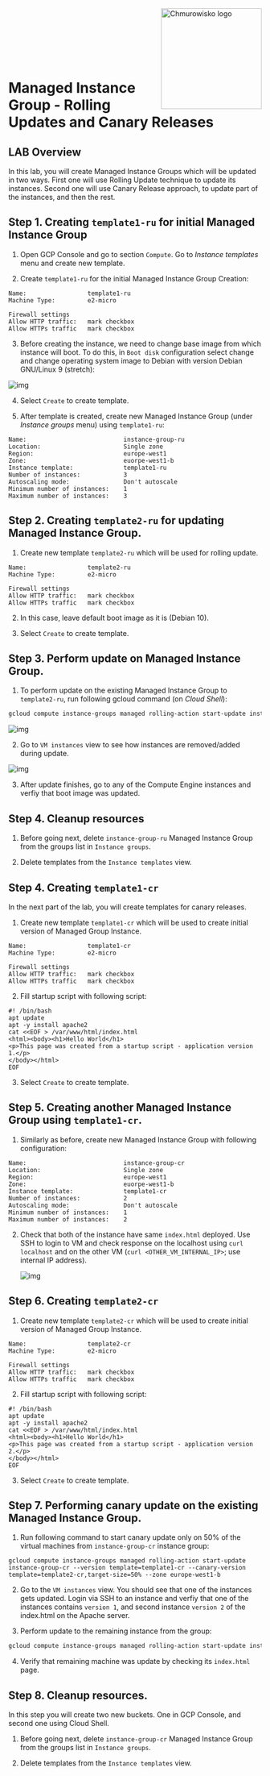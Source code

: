 <img src="../../../img/logo.png" alt="Chmurowisko logo" width="200"  align="right">
<br><br>
<br><br>
<br><br>

# Managed Instance Group - Rolling Updates and Canary Releases

## LAB Overview

In this lab, you will create Managed Instance Groups which will be updated in two ways. First one will use Rolling Update technique to update its instances. Second one will use Canary Release approach, to update part of the instances, and then the rest.

## Step 1. Creating `template1-ru` for initial Managed Instance Group

1. Open GCP Console and go to section `Compute`. Go to _Instance templates_ menu and create new template.

2. Create `template1-ru` for the initial Managed Instance Group Creation:

```
Name:                 template1-ru
Machine Type:         e2-micro

Firewall settings
Allow HTTP traffic:   mark checkbox
Allow HTTPs traffic   mark checkbox
```

3. Before creating the instance, we need to change base image from which instance will boot. To do this, in `Boot disk` configuration select change and change operating system image to Debian with version Debian GNU/Linux 9 (stretch):

![img](./img/boot-image.png)

4. Select `Create` to create template.

5. After template is created, create new Managed Instance Group (under _Instance groups_ menu) using `template1-ru`:

```
Name:                           instance-group-ru
Location:                       Single zone
Region:                         europe-west1
Zone:                           euorpe-west1-b
Instance template:              template1-ru
Number of instances:            3
Autoscaling mode:               Don't autoscale
Minimum number of instances:    1
Maximum number of instances:    3
```

## Step 2. Creating `template2-ru` for updating Managed Instance Group.

1. Create new template `template2-ru` which will be used for rolling update.

```
Name:                 template2-ru
Machine Type:         e2-micro

Firewall settings
Allow HTTP traffic:   mark checkbox
Allow HTTPs traffic   mark checkbox
```

2. In this case, leave default boot image as it is (Debian 10).

3. Select `Create` to create template.

## Step 3. Perform update on Managed Instance Group.

1. To perform update on the existing Managed Instance Group to `template2-ru`, run following gcloud command (on _Cloud Shell_):

```bash
gcloud compute instance-groups managed rolling-action start-update instance-group-ru --version template=template2-ru --max-unavailable 1 --zone europe-west1-b
```

![img](./img/open_cloud_shell.png)

2. Go to `VM instances` view to see how instances are removed/added during update.

![img](./img/rolling-update.png)

3. After update finishes, go to any of the Compute Engine instances and verfiy that boot image was updated.

## Step 4. Cleanup resources

1. Before going next, delete `instance-group-ru` Managed Instance Group from the groups list in `Instance groups`.

2. Delete templates from the `Instance templates` view.

## Step 4. Creating `template1-cr`

In the next part of the lab, you will create templates for canary releases.

1. Create new template `template1-cr` which will be used to create initial version of Managed Group Instance.

```
Name:                 template1-cr
Machine Type:         e2-micro

Firewall settings
Allow HTTP traffic:   mark checkbox
Allow HTTPs traffic   mark checkbox
```

2. Fill startup script with following script:

```
#! /bin/bash
apt update
apt -y install apache2
cat <<EOF > /var/www/html/index.html
<html><body><h1>Hello World</h1>
<p>This page was created from a startup script - application version 1.</p>
</body></html>
EOF
```

3. Select `Create` to create template.

## Step 5. Creating another Managed Instance Group using `template1-cr`.

1. Similarly as before, create new Managed Instance Group with following configuration:

```
Name:                           instance-group-cr
Location:                       Single zone
Region:                         europe-west1
Zone:                           euorpe-west1-b
Instance template:              template1-cr
Number of instances:            2
Autoscaling mode:               Don't autoscale
Minimum number of instances:    1
Maximum number of instances:    2
```

2. Check that both of the instance have same `index.html` deployed. Use SSH to login to VM and check response on the localhost using `curl localhost` and on the other VM (`curl <OTHER_VM_INTERNAL_IP>`; use internal IP address).

   ![img](./img/ssh.png)

## Step 6. Creating `template2-cr`

1. Create new template `template2-cr` which will be used to create initial version of Managed Group Instance.

```
Name:                 template2-cr
Machine Type:         e2-micro

Firewall settings
Allow HTTP traffic:   mark checkbox
Allow HTTPs traffic   mark checkbox
```

2. Fill startup script with following script:

```
#! /bin/bash
apt update
apt -y install apache2
cat <<EOF > /var/www/html/index.html
<html><body><h1>Hello World</h1>
<p>This page was created from a startup script - application version 2.</p>
</body></html>
EOF
```

3. Select `Create` to create template.

## Step 7. Performing canary update on the existing Managed Instance Group.

1. Run following command to start canary update only on 50% of the virtual machines from `instance-group-cr` instance group:

```
gcloud compute instance-groups managed rolling-action start-update instance-group-cr --version template=template1-cr --canary-version template=template2-cr,target-size=50% --zone europe-west1-b
```

2. Go to the `VM instances` view. You should see that one of the instances gets updated. Login via SSH to an instance and verfiy that one of the instances contains `version 1`, and second instance `version 2` of the index.html on the Apache server.

3. Perform update to the remaining instance from the group:

```bash
gcloud compute instance-groups managed rolling-action start-update instance-group-cr --version template=template2-cr --max-unavailable 100% --zone europe-west1-b
```

4. Verify that remaining machine was update by checking its `index.html` page.

## Step 8. Cleanup resources.

In this step you will create two new buckets. One in GCP Console, and second one using Cloud Shell.

1. Before going next, delete `instance-group-cr` Managed Instance Group from the groups list in `Instance groups`.

2. Delete templates from the `Instance templates` view.
